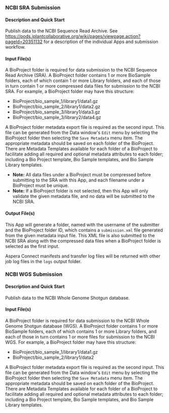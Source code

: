 ### NCBI SRA Submission

#### Description and Quick Start

Publish data to the NCBI Sequence Read Archive.  See
https://pods.iplantcollaborative.org/wiki/pages/viewpage.action?pageId=20351132 for a description of the individual Apps
and submission workflow.

#### Input File(s)

A BioProject folder is required for data submission to the NCBI Sequence Read Archive (SRA).  A BioProject folder
contains 1 or more BioSample folders, each of which contain 1 or more Library folders, and each of those in turn contain
1 or more compressed data files for submission to the NCBI SRA.  For example, a BioProject folder may have this
structure:

* BioProject/bio_sample_1/library1/data1.gz
* BioProject/bio_sample_2/library1/data2.gz
* BioProject/bio_sample_3/library1/data3.gz
* BioProject/bio_sample_3/library2/data4.gz

A BioProject folder metadata export file is required as the second input.  This file can be generated from the Data
window's `Edit` menu by selecting the BioProject folder then selecting the `Save Metadata` menu item.  The appropriate
metadata should be saved on each folder of the BioProject.  There are Metadata Templates available for each folder of a
BioProject to facilitate adding all required and optional metadata attributes to each folder; including a Bio Project
template, Bio Sample templates, and Bio Sample Library templates.

* **Note:** All data files under a BioProject must be compressed before submitting to the SRA with this App, and each
            filename under a BioProject must be unique.
* **Note:** If a BioProject folder is not selected, then this App will only validate the given metadata file, and no
            data will be submitted to the NCBI SRA.

#### Output File(s)

This App will generate a folder, named with the username of the submitter and the BioProject folder ID, which contains a
`submission.xml` file generated from the given metadata input file.  This XML file is also submitted to the NCBI SRA
along with the compressed data files when a BioProject folder is selected as the first input.

Aspera Connect manifests and transfer log files will be returned with other job log files in the `logs` output folder.

### NCBI WGS Submission

#### Description and Quick Start

Publish data to the NCBI Whole Genome Shotgun database. <!-- TODO: add link to wiki page. -->

#### Input File(s)

A BioProject folder is required for data submission to the NCBI Whole Genome Shotgun database (WGS).  A BioProject
folder contains 1 or more BioSample folders, each of which contains 1 or more Library folders, and each of those in turn
contains 1 or more files for submission to the NCBI WGS.  For example, a BioProject folder may have this structure:

* BioProject/bio_sample_1/library1/data1.gz
* BioProject/bio_sample_2/library1/data2

A BioProject folder metadata export file is required as the second input.  This file can be generated from the Data
window's `Edit` menu by selecting the BioProject folder then selecting the `Save Metadata` menu item.  The appropriate
metadata should be saved on each folder of the BioProject.  There are Metadata Templates available for each folder of a
BioProject to facilitate adding all required and optional metadata attributes to each folder; including a Bio Project
template, Bio Sample templates, and Bio Sample Library templates.
